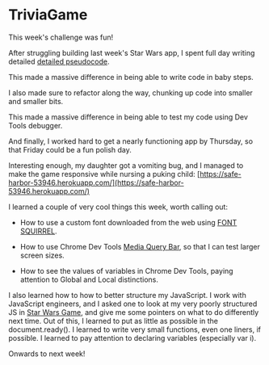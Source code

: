 # TriviaGame

This week's challenge was fun!

After struggling building last week's Star Wars app,
I spent full day writing detailed [detailed pseudocode](https://github.com/Meggin/TriviaGame/commit/d8b9943c7dea92ae77503d099806468b4607f006).

This made a massive difference in being able to write code in baby steps.

I also made sure to refactor along the way, chunking up code into smaller and smaller bits.

This made a massive difference in being able to test my code using Dev Tools debugger.

And finally, I worked hard to get a nearly functioning app by Thursday, so that Friday could be a fun polish day.

Interesting enough, my daughter got a vomiting bug, and I managed to make the game responsive while nursing a puking child: [https://safe-harbor-53946.herokuapp.com/](https://safe-harbor-53946.herokuapp.com/)

I learned a couple of very cool things this week, worth calling out:

* How to use a custom font downloaded from the web using [FONT SQUIRREL](https://www.fontsquirrel.com/tools/webfont-generator).

* How to use Chrome Dev Tools [Media Query Bar](https://developers.google.com/web/tools/chrome-devtools/device-mode/emulate-mobile-viewports#media-queries), so that I can test larger screen sizes.

* How to see the values of variables in Chrome Dev Tools, paying attention to Global and Local distinctions.

I also learned how to how to better structure my JavaScript. I work with JavaScript engineers, and I asked one to look at my very poorly structured JS in [Star Wars Game](https://github.com/Meggin/week-4-game), and give me some pointers on what to do differently next time. Out of this, I learned to put as little as possible in the document.ready(). I learned to write very small functions, even one liners, if possible. I learned to pay attention to declaring variables (especially var i).

Onwards to next week!




